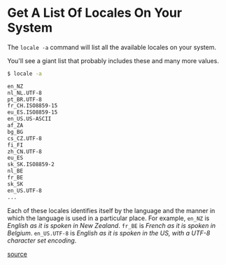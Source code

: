 # Get A List Of Locales On Your System

The `locale -a` command will list all the available locales on your system.

You'll see a giant list that probably includes these and many more values.

```bash
$ locale -a

en_NZ
nl_NL.UTF-8
pt_BR.UTF-8
fr_CH.ISO8859-15
eu_ES.ISO8859-15
en_US.US-ASCII
af_ZA
bg_BG
cs_CZ.UTF-8
fi_FI
zh_CN.UTF-8
eu_ES
sk_SK.ISO8859-2
nl_BE
fr_BE
sk_SK
en_US.UTF-8
...
```

Each of these locales identifies itself by the language and the manner in which
the language is used in a particular place. For example, `en_NZ` is _English as
it is spoken in New Zealand_. `fr_BE` is _French as it is spoken in Belgium_.
`en_US.UTF-8` is _English as it is spoken in the US, with a UTF-8 character set
encoding_.

[source](https://www.postgresql.org/docs/current/locale.html#LOCALE-OVERVIEW)
